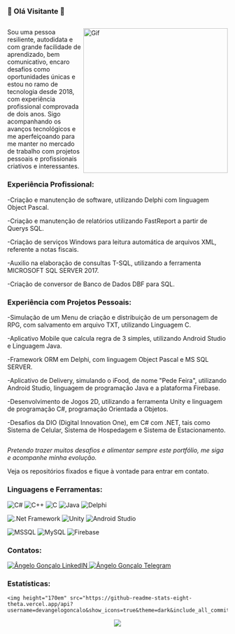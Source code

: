 ### 🤖 Olá Visitante 🤖

<div>
	<img align="Right" alt="Gif" width="330px" src="https://user-images.githubusercontent.com/45950068/115100093-cc406f00-9f10-11eb-8815-bcd6aa45d245.gif" /> 

##

Sou uma pessoa resiliente, autodidata e com grande facilidade de aprendizado, bem comunicativo, encaro desafios como oportunidades únicas e estou  no ramo de tecnologia desde 2018, com experiência profissional comprovada de dois anos. Sigo acompanhando os avanços tecnológicos e me aperfeiçoando para me manter no mercado de trabalho com projetos pessoais e profissionais criativos e interessantes.

### Experiência Profissional:

-Criação e manutenção de software, utilizando Delphi com linguagem Object Pascal.
	
-Criação e manutenção de relatórios utilizando FastReport a partir de Querys SQL.
	
-Criação de serviços Windows para leitura automática de arquivos XML, referente a notas fiscais.
	
-Auxilio na elaboração de consultas T-SQL, utilizando a ferramenta MICROSOFT SQL SERVER 2017.
	
-Criação de conversor de Banco de Dados DBF para SQL.

### Experiência com Projetos Pessoais:
	
-Simulação de um Menu de criação e distribuição de um personagem de RPG, com salvamento em arquivo TXT, utilizando Linguagem C.
	
-Aplicativo Mobile que calcula regra de 3 simples, utilizando Android Studio e Linguagem Java.
	
-Framework ORM em Delphi, com linguagem Object Pascal e MS SQL SERVER.
	
-Aplicativo de Delivery, simulando o iFood, de nome "Pede Feira", utilizando Android Studio, linguagem de programação Java e a plataforma Firebase.
	
-Desenvolvimento de Jogos 2D, utilizando a ferramenta Unity e linguagem de programação C#, programação Orientada a Objetos.
	
-Desafios da DIO (Digital Innovation One), em C# com .NET, tais como Sistema de Celular, Sistema de Hospedagem e Sistema de Estacionamento.
	
##
	
_Pretendo trazer muitos desafios e alimentar sempre este portfólio, me siga e acompanhe minha evolução._

Veja os repositórios fixados e fique à vontade para entrar em contato. 

</a>

<h3 align="Left">Linguagens e Ferramentas:</h3>
<p  
  <a>
    <img alt="C#" src="https://img.shields.io/badge/C%23-239120?style=for-the-badge&logo=c-sharp&logoColor=white" />
  </a>
  <a>
    <img alt="C++" src="https://img.shields.io/badge/C%2B%2B-00599C?style=for-the-badge&logo=c%2B%2B&logoColor=white" />
  </a>
  <a>
    <img alt="C" src="https://img.shields.io/badge/C-00599C?style=for-the-badge&logo=c&logoColor=white" />
  </a> 
  <a>
    <img alt="Java" src="https://img.shields.io/badge/Java-ED8B00?style=for-the-badge&logo=java&logoColor=white" />
  </a>
    <a>
    <img alt="Delphi" src="https://img.shields.io/badge/Delphi-B22222?style=for-the-badge&logo=delphi&logoColor=white" />
  </a>
</p>
<p 
   <a>
    <img alt=".Net Framework" src="https://img.shields.io/badge/.NET-512BD4?style=for-the-badge&logo=dotnet&logoColor=white" />
  </a>
   <a>
    <img alt="Unity" src="https://img.shields.io/badge/Unity-100000?style=for-the-badge&logo=unity&logoColor=white" />
  </a>
 <a>
    <img alt="Android Studio" src="https://img.shields.io/badge/Android_Studio-3DDC84?style=for-the-badge&logo=android-studio&logoColor=white" />
  </a>
</p>
<p
  <a>
    <img alt="MSSQL" src="https://img.shields.io/badge/Microsoft_SQL_Server-CC2927?style=for-the-badge&logo=microsoft-sql-server&logoColor=white" />
  </a> 
  <a>
    <img alt="MySQL" src="https://img.shields.io/badge/MySQL-00000F?style=for-the-badge&logo=mysql&logoColor=white" />
  </a> 
  <a>
    <img alt="Firebase" src="https://img.shields.io/badge/firebase-ffca28?style=for-the-badge&logo=firebase&logoColor=black" />
  </a> 
</p>
	
<h3 align="Left">Contatos:</h3>

<a href="https://www.linkedin.com/in/devangelo/">
  <img alt="Ângelo Gonçalo LinkedIN" src="https://img.shields.io/badge/LinkedIn-0077B5?style=for-the-badge&logo=linkedin&logoColor=white" />
</a>

<a href="https://t.me/SamuraiCeg0">
  <img alt="Ângelo Gonçalo Telegram" src="https://img.shields.io/badge/Telegram-2CA5E0?style=for-the-badge&logo=telegram&logoColor=white" />
</a>

<h3 align="Left">Estatísticas:</h3>

<p align="center">
	
	<img height="170em" src="https://github-readme-stats-eight-theta.vercel.app/api?username=devangelogoncalo&show_icons=true&theme=dark&include_all_commits=true&count_private=true"/>		
</p>

<p align="center">  </p>
<p align="center">   <img alingn="center" src="https://profile-counter.glitch.me/DevAngeloGoncalo/count.svg" /></p>
